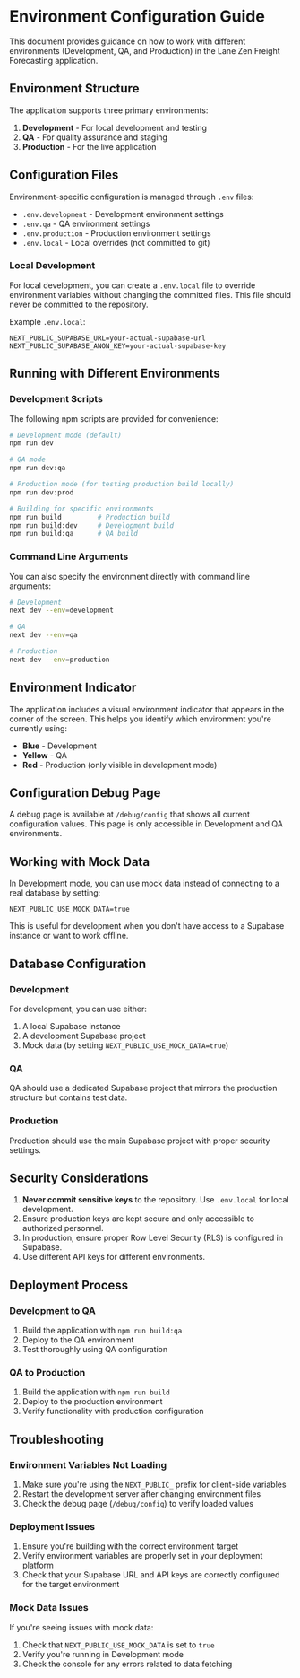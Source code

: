 # Environment Configuration Guide

This document provides guidance on how to work with different environments (Development, QA, and Production) in the Lane Zen Freight Forecasting application.

## Environment Structure

The application supports three primary environments:

1. **Development** - For local development and testing
2. **QA** - For quality assurance and staging
3. **Production** - For the live application

## Configuration Files

Environment-specific configuration is managed through `.env` files:

- `.env.development` - Development environment settings
- `.env.qa` - QA environment settings
- `.env.production` - Production environment settings
- `.env.local` - Local overrides (not committed to git)

### Local Development

For local development, you can create a `.env.local` file to override environment variables without changing the committed files. This file should never be committed to the repository.

Example `.env.local`:
```
NEXT_PUBLIC_SUPABASE_URL=your-actual-supabase-url
NEXT_PUBLIC_SUPABASE_ANON_KEY=your-actual-supabase-key
```

## Running with Different Environments

### Development Scripts

The following npm scripts are provided for convenience:

```bash
# Development mode (default)
npm run dev

# QA mode
npm run dev:qa

# Production mode (for testing production build locally)
npm run dev:prod

# Building for specific environments
npm run build         # Production build
npm run build:dev     # Development build
npm run build:qa      # QA build
```

### Command Line Arguments

You can also specify the environment directly with command line arguments:

```bash
# Development
next dev --env=development

# QA
next dev --env=qa

# Production
next dev --env=production
```

## Environment Indicator

The application includes a visual environment indicator that appears in the corner of the screen. This helps you identify which environment you're currently using:

- **Blue** - Development
- **Yellow** - QA
- **Red** - Production (only visible in development mode)

## Configuration Debug Page

A debug page is available at `/debug/config` that shows all current configuration values. This page is only accessible in Development and QA environments.

## Working with Mock Data

In Development mode, you can use mock data instead of connecting to a real database by setting:

```
NEXT_PUBLIC_USE_MOCK_DATA=true
```

This is useful for development when you don't have access to a Supabase instance or want to work offline.

## Database Configuration

### Development

For development, you can use either:

1. A local Supabase instance
2. A development Supabase project 
3. Mock data (by setting `NEXT_PUBLIC_USE_MOCK_DATA=true`)

### QA

QA should use a dedicated Supabase project that mirrors the production structure but contains test data.

### Production

Production should use the main Supabase project with proper security settings.

## Security Considerations

1. **Never commit sensitive keys** to the repository. Use `.env.local` for local development.
2. Ensure production keys are kept secure and only accessible to authorized personnel.
3. In production, ensure proper Row Level Security (RLS) is configured in Supabase.
4. Use different API keys for different environments.

## Deployment Process

### Development to QA

1. Build the application with `npm run build:qa`
2. Deploy to the QA environment
3. Test thoroughly using QA configuration

### QA to Production

1. Build the application with `npm run build`
2. Deploy to the production environment
3. Verify functionality with production configuration

## Troubleshooting

### Environment Variables Not Loading

1. Make sure you're using the `NEXT_PUBLIC_` prefix for client-side variables
2. Restart the development server after changing environment files
3. Check the debug page (`/debug/config`) to verify loaded values

### Deployment Issues

1. Ensure you're building with the correct environment target
2. Verify environment variables are properly set in your deployment platform
3. Check that your Supabase URL and API keys are correctly configured for the target environment

### Mock Data Issues

If you're seeing issues with mock data:

1. Check that `NEXT_PUBLIC_USE_MOCK_DATA` is set to `true`
2. Verify you're running in Development mode
3. Check the console for any errors related to data fetching 